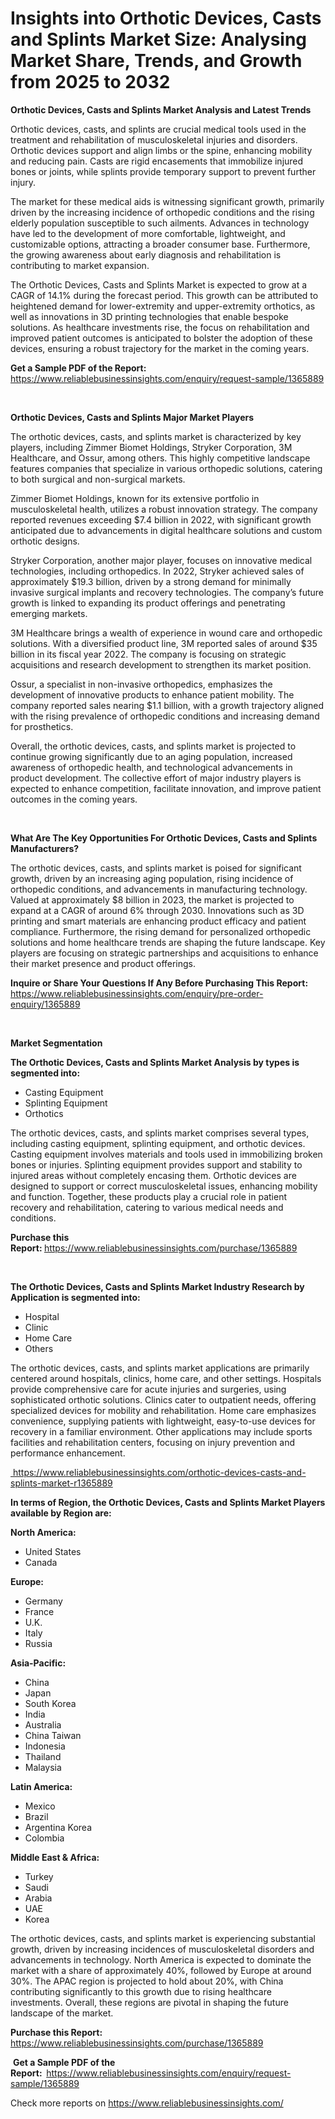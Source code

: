 <p><h1>Insights into Orthotic Devices, Casts and Splints Market Size: Analysing Market Share, Trends, and Growth from 2025 to 2032</h1></p><p><strong>Orthotic Devices, Casts and Splints Market Analysis and Latest Trends</strong></p>
<p><p>Orthotic devices, casts, and splints are crucial medical tools used in the treatment and rehabilitation of musculoskeletal injuries and disorders. Orthotic devices support and align limbs or the spine, enhancing mobility and reducing pain. Casts are rigid encasements that immobilize injured bones or joints, while splints provide temporary support to prevent further injury.</p><p>The market for these medical aids is witnessing significant growth, primarily driven by the increasing incidence of orthopedic conditions and the rising elderly population susceptible to such ailments. Advances in technology have led to the development of more comfortable, lightweight, and customizable options, attracting a broader consumer base. Furthermore, the growing awareness about early diagnosis and rehabilitation is contributing to market expansion.</p><p>The Orthotic Devices, Casts and Splints Market is expected to grow at a CAGR of 14.1% during the forecast period. This growth can be attributed to heightened demand for lower-extremity and upper-extremity orthotics, as well as innovations in 3D printing technologies that enable bespoke solutions. As healthcare investments rise, the focus on rehabilitation and improved patient outcomes is anticipated to bolster the adoption of these devices, ensuring a robust trajectory for the market in the coming years.</p></p>
<p><strong>Get a Sample PDF of the Report:&nbsp;</strong> <a href="https://www.reliablebusinessinsights.com/enquiry/request-sample/1365889?utm_campaign=3055&utm_medium=2&utm_source=Github&utm_content=ia&utm_term=04032025&utm_id=orthotic-devices-casts-and-splints">https://www.reliablebusinessinsights.com/enquiry/request-sample/1365889</a></p>
<p>&nbsp;</p>
<p><strong>Orthotic Devices, Casts and Splints Major Market Players</strong></p>
<p><p>The orthotic devices, casts, and splints market is characterized by key players, including Zimmer Biomet Holdings, Stryker Corporation, 3M Healthcare, and Ossur, among others. This highly competitive landscape features companies that specialize in various orthopedic solutions, catering to both surgical and non-surgical markets.</p><p>Zimmer Biomet Holdings, known for its extensive portfolio in musculoskeletal health, utilizes a robust innovation strategy. The company reported revenues exceeding $7.4 billion in 2022, with significant growth anticipated due to advancements in digital healthcare solutions and custom orthotic designs.</p><p>Stryker Corporation, another major player, focuses on innovative medical technologies, including orthopedics. In 2022, Stryker achieved sales of approximately $19.3 billion, driven by a strong demand for minimally invasive surgical implants and recovery technologies. The company’s future growth is linked to expanding its product offerings and penetrating emerging markets.</p><p>3M Healthcare brings a wealth of experience in wound care and orthopedic solutions. With a diversified product line, 3M reported sales of around $35 billion in its fiscal year 2022. The company is focusing on strategic acquisitions and research development to strengthen its market position.</p><p>Ossur, a specialist in non-invasive orthopedics, emphasizes the development of innovative products to enhance patient mobility. The company reported sales nearing $1.1 billion, with a growth trajectory aligned with the rising prevalence of orthopedic conditions and increasing demand for prosthetics.</p><p>Overall, the orthotic devices, casts, and splints market is projected to continue growing significantly due to an aging population, increased awareness of orthopedic health, and technological advancements in product development. The collective effort of major industry players is expected to enhance competition, facilitate innovation, and improve patient outcomes in the coming years.</p></p>
<p>&nbsp;</p>
<p><strong>What Are The Key Opportunities For Orthotic Devices, Casts and Splints Manufacturers?</strong></p>
<p><p>The orthotic devices, casts, and splints market is poised for significant growth, driven by an increasing aging population, rising incidence of orthopedic conditions, and advancements in manufacturing technology. Valued at approximately $8 billion in 2023, the market is projected to expand at a CAGR of around 6% through 2030. Innovations such as 3D printing and smart materials are enhancing product efficacy and patient compliance. Furthermore, the rising demand for personalized orthopedic solutions and home healthcare trends are shaping the future landscape. Key players are focusing on strategic partnerships and acquisitions to enhance their market presence and product offerings.</p></p>
<p><strong>Inquire or Share Your Questions If Any Before Purchasing This Report:</strong> <a href="https://www.reliablebusinessinsights.com/enquiry/pre-order-enquiry/1365889?utm_campaign=3055&utm_medium=2&utm_source=Github&utm_content=ia&utm_term=04032025&utm_id=orthotic-devices-casts-and-splints">https://www.reliablebusinessinsights.com/enquiry/pre-order-enquiry/1365889</a></p>
<p>&nbsp;</p>
<p><strong>Market Segmentation</strong></p>
<p><strong>The Orthotic Devices, Casts and Splints Market Analysis by types is segmented into:</strong></p>
<p><ul><li>Casting Equipment</li><li>Splinting Equipment</li><li>Orthotics</li></ul></p>
<p><p>The orthotic devices, casts, and splints market comprises several types, including casting equipment, splinting equipment, and orthotic devices. Casting equipment involves materials and tools used in immobilizing broken bones or injuries. Splinting equipment provides support and stability to injured areas without completely encasing them. Orthotic devices are designed to support or correct musculoskeletal issues, enhancing mobility and function. Together, these products play a crucial role in patient recovery and rehabilitation, catering to various medical needs and conditions.</p></p>
<p><strong>Purchase this Report:&nbsp;</strong><a href="https://www.reliablebusinessinsights.com/purchase/1365889?utm_campaign=3055&utm_medium=2&utm_source=Github&utm_content=ia&utm_term=04032025&utm_id=orthotic-devices-casts-and-splints">https://www.reliablebusinessinsights.com/purchase/1365889</a></p>
<p>&nbsp;</p>
<p><strong>The Orthotic Devices, Casts and Splints Market Industry Research by Application is segmented into:</strong></p>
<p><ul><li>Hospital</li><li>Clinic</li><li>Home Care</li><li>Others</li></ul></p>
<p><p>The orthotic devices, casts, and splints market applications are primarily centered around hospitals, clinics, home care, and other settings. Hospitals provide comprehensive care for acute injuries and surgeries, using sophisticated orthotic solutions. Clinics cater to outpatient needs, offering specialized devices for mobility and rehabilitation. Home care emphasizes convenience, supplying patients with lightweight, easy-to-use devices for recovery in a familiar environment. Other applications may include sports facilities and rehabilitation centers, focusing on injury prevention and performance enhancement.</p></p>
<p><a href="https://www.reliablebusinessinsights.com/orthotic-devices-casts-and-splints-market-r1365889?utm_campaign=3055&utm_medium=2&utm_source=Github&utm_content=ia&utm_term=04032025&utm_id=orthotic-devices-casts-and-splints">&nbsp;https://www.reliablebusinessinsights.com/orthotic-devices-casts-and-splints-market-r1365889</a></p>
<p><strong>In terms of Region, the Orthotic Devices, Casts and Splints Market Players available by Region are:</strong></p>
<p>
    <p> <strong> North America: </strong>
        <ul>
            <li>United States</li>
            <li>Canada</li>
        </ul>
        </p> 
    <p> <strong> Europe: </strong>
        <ul>
            <li>Germany</li>
            <li>France</li>
            <li>U.K.</li>
            <li>Italy</li>
            <li>Russia</li>
        </ul>
        </p> 
    <p> <strong> Asia-Pacific: </strong>
        <ul>
            <li>China</li>
            <li>Japan</li>
            <li>South Korea</li>
            <li>India</li>
            <li>Australia</li>
            <li>China Taiwan</li>
            <li>Indonesia</li>
            <li>Thailand</li>
            <li>Malaysia</li>
        </ul>
        </p> 
    <p> <strong> Latin America: </strong>
        <ul>
            <li>Mexico</li>
            <li>Brazil</li>
            <li>Argentina Korea</li>
            <li>Colombia</li>
        </ul>
        </p> 
    <p> <strong> Middle East & Africa: </strong>
        <ul>
            <li>Turkey</li>
            <li>Saudi</li>
            <li>Arabia</li>
            <li>UAE</li>
            <li>Korea</li>
        </ul>
    </p>
    </p>
<p><p>The orthotic devices, casts, and splints market is experiencing substantial growth, driven by increasing incidences of musculoskeletal disorders and advancements in technology. North America is expected to dominate the market with a share of approximately 40%, followed by Europe at around 30%. The APAC region is projected to hold about 20%, with China contributing significantly to this growth due to rising healthcare investments. Overall, these regions are pivotal in shaping the future landscape of the market.</p></p>
<p><strong>Purchase this Report: </strong><a href="https://www.reliablebusinessinsights.com/purchase/1365889?utm_campaign=3055&utm_medium=2&utm_source=Github&utm_content=ia&utm_term=04032025&utm_id=orthotic-devices-casts-and-splints">https://www.reliablebusinessinsights.com/purchase/1365889</a></p>
<p>&nbsp;<strong>Get a Sample PDF of the Report:&nbsp;&nbsp;</strong><a href="https://www.reliablebusinessinsights.com/enquiry/request-sample/1365889?utm_campaign=3055&utm_medium=2&utm_source=Github&utm_content=ia&utm_term=04032025&utm_id=orthotic-devices-casts-and-splints">https://www.reliablebusinessinsights.com/enquiry/request-sample/1365889</a></p>
<p><strong></strong></p>
<p>Check more reports on <a href="https://www.reliablebusinessinsights.com/?utm_campaign=3055&utm_medium=2&utm_source=Github&utm_content=ia&utm_term=04032025&utm_id=orthotic-devices-casts-and-splints">https://www.reliablebusinessinsights.com/</a></p>